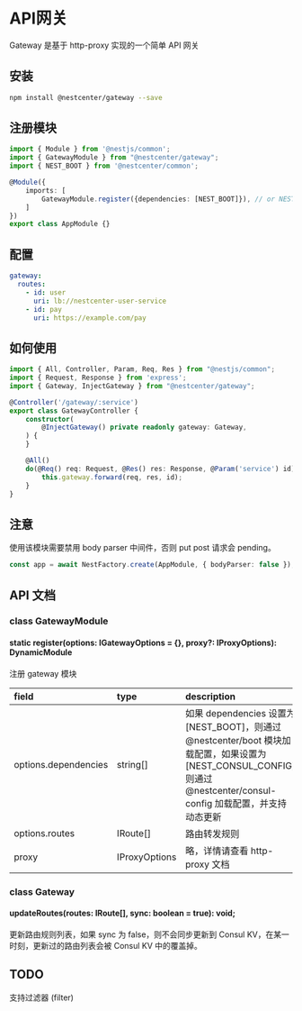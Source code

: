 # API网关

Gateway 是基于 http-proxy 实现的一个简单 API 网关

## 安装

```bash
npm install @nestcenter/gateway --save
```

## 注册模块

```typescript
import { Module } from '@nestjs/common';
import { GatewayModule } from "@nestcenter/gateway";
import { NEST_BOOT } from '@nestcenter/common';

@Module({
    imports: [
        GatewayModule.register({dependencies: [NEST_BOOT]}), // or NEST_CONSUL_CONFIG
    ]
})
export class AppModule {}
```

## 配置

```yaml
gateway:
  routes:
    - id: user
      uri: lb://nestcenter-user-service
    - id: pay
      uri: https://example.com/pay
```

## 如何使用

```typescript
import { All, Controller, Param, Req, Res } from "@nestjs/common";
import { Request, Response } from 'express';
import { Gateway, InjectGateway } from "@nestcenter/gateway";

@Controller('/gateway/:service')
export class GatewayController {
    constructor(
        @InjectGateway() private readonly gateway: Gateway,
    ) {
    }

    @All()
    do(@Req() req: Request, @Res() res: Response, @Param('service') id) {
        this.gateway.forward(req, res, id);
    }
}
```

## 注意

使用该模块需要禁用 body parser 中间件，否则 put post 请求会 pending。

```typescript
const app = await NestFactory.create(AppModule, { bodyParser: false });
```

## API 文档

### class GatewayModule

#### static register\(options: IGatewayOptions = {}, proxy?: IProxyOptions\): DynamicModule

注册 gateway 模块

| field | type | description |
| :--- | :--- | :--- |
| options.dependencies | string\[\] | 如果 dependencies 设置为 \[NEST\_BOOT\]，则通过 @nestcenter/boot 模块加载配置，如果设置为 \[NEST_CONSUL_CONFIG\] 则通过 @nestcenter/consul-config 加载配置，并支持动态更新 |
| options.routes | IRoute[] | 路由转发规则 |
| proxy | IProxyOptions | 略，详情请查看 http-proxy 文档 |

### class Gateway

#### updateRoutes(routes: IRoute[], sync: boolean = true): void;

更新路由规则列表，如果 sync 为 false，则不会同步更新到 Consul KV，在某一时刻，更新过的路由列表会被 Consul KV 中的覆盖掉。

## TODO

支持过滤器 \(filter\)

